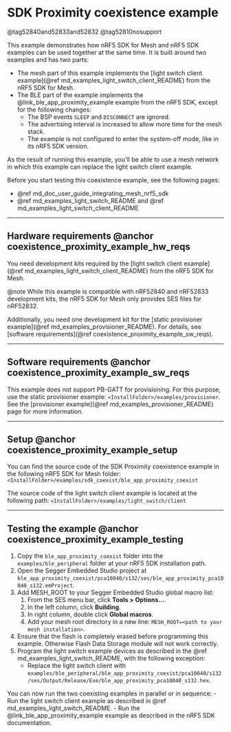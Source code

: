 # SDK Proximity coexistence example

@tag52840and52833and52832
@tag52810nosupport

This example demonstrates how nRF5 SDK for Mesh and nRF5 SDK examples can be used together
at the same time. It is built around two examples and has two parts:
- The mesh part of this example implements the
[light switch client example](@ref md_examples_light_switch_client_README) from
the nRF5 SDK for Mesh.
- The BLE part of the example implements the @link_ble_app_proximity_example example from the nRF5 SDK,
except for the following changes:
    - The BSP events `SLEEP` and `DISCONNECT` are ignored.
    - The advertising interval is increased to allow more time for the mesh stack.
    - The example is not configured to enter the system-off mode, like in its nRF5 SDK version.

As the result of running this example, you'll be able to use a mesh network
in which this example can replace the light switch client example.

Before you start testing this coexistence example, see the following pages:
- @ref md_doc_user_guide_integrating_mesh_nrf5_sdk
- @ref md_examples_light_switch_README and @ref md_examples_light_switch_client_README


---

## Hardware requirements @anchor coexistence_proximity_example_hw_reqs

You need development kits required by the [light switch client example](@ref md_examples_light_switch_client_README)
from the nRF5 SDK for Mesh.

@note
While this example is compatible with nRF52840 and nRF52833 development kits, the nRF5 SDK for Mesh only provides SES files for nRF52832.

Additionally, you need one development kit for the [static provisioner example](@ref md_examples_provisioner_README).
For details, see [software requirements](@ref coexistence_proximity_example_sw_reqs).

---

## Software requirements @anchor coexistence_proximity_example_sw_reqs

This example does not support PB-GATT for provisioning.
For this purpose, use the static provisioner example: `<InstallFolder>/examples/provisioner`.
See the [provisioner example](@ref md_examples_provisioner_README) page for more information.

---

## Setup @anchor coexistence_proximity_example_setup

You can find the source code of the SDK Proximity coexistence example
in the following nRF5 SDK for Mesh folder: `<InstallFolder>/examples/sdk_coexist/ble_app_proximity_coexist`

The source code of the light switch client example is located
at the following path: `<InstallFolder>/examples/light_switch/client`

---

## Testing the example @anchor coexistence_proximity_example_testing

1. Copy the `ble_app_proximity_coexist` folder into the `examples/ble_peripheral` folder
at your nRF5 SDK installation path.
2. Open the Segger Embedded Studio project at `ble_app_proximity_coexist/pca10040/s132/ses/ble_app_proximity_pca10040_s132.emProject`.
3. Add MESH_ROOT to your Segger Embedded Studio global macro list:
    1. From the SES menu bar, click **Tools > Options...**.
    2. In the left column, click **Building**.
    3. In right column, double click **Global macros**.
    4. Add your mesh root directory in a new line: `MESH_ROOT=<path to your mesh installation>`.
4. Ensure that the flash is completely erased before programming this example.
Otherwise Flash Data Storage module will not work correctly.
5. Program the light switch example devices as described in the @ref md_examples_light_switch_README,
with the following exception:
    - Replace the light switch client with `examples/ble_peripheral/ble_app_proximity_coexist/pca10040/s132/ses/Output/Release/Exe/ble_app_proximity_pca10040_s132.hex`.


You can now run the two coexisting examples in parallel or in sequence:
    - Run the light switch client example as described in @ref md_examples_light_switch_README.
    - Run the @link_ble_app_proximity_example example as described in the nRF5 SDK documentation.
